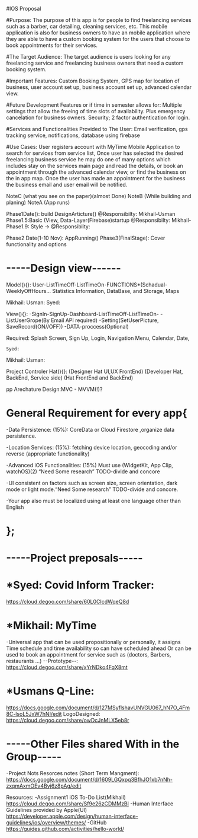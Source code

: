 #IOS Proposal

#Purpose: 
The purpose of this app is for people to find freelancing services such as a barber, car detailing, cleaning services, etc. This mobile application is also for business owners to have an mobile application where they are able to have a custom booking system for the users that choose to book appointments for their services.  

#The Target Audience:
The target audience is users looking for any freelancing service and freelancing business owners that need a custom booking system. 

#Important Features: 
Custom Booking System, GPS map for location of business, user account set up, business account set up, advanced calendar view. 

#Future Development Features or if time in semester allows for: 
Multiple settings that allow the  freeing of time slots of availability. Plus emergency cancelation for business owners. Security; 2 factor authentication for login. 

#Services and Functionalities Provided to The User: 
Email verification, gps tracking service, notifications, database using firebase

#Use Cases: 
User registers account with MyTime Mobile Application to search for services from service list, Once user has selected the desired freelancing business service he may do one of many options which includes stay on the services main page and read the details, or  book an appointment through the advanced calendar view, or find the business on the in app map. Once the user has made an appointment for the business the business email and user email will be notified. 


  
NoteC (what you see on the paper)(almost Done)
NoteB (While building and planing)
NoteA (App runs)

Phase1Date(): build DesignArticture()    		    @Responsibilty: Mikhail-Usman
Phase1.5:Basic (View, Data-Layer(Firebase)startup	    @Responsibilty: Mikhail-
Phase1.9: Style →					    @Responsiblity:

Phase2 Date(1-10 Nov): AppRunning() 
Phase3(FinalStage): Cover functionality and options

# -----Design view------
Model(){}: 
	User-ListTimeOff-ListTimeOn-FUNCTIONS*(Schadual-WeeklyOffHours...
	Statistics Information, DataBase, and Storage, Maps
	
Mikhail:
	Usman:
	Syed:
  
  
View(){}: 
	-SignIn-SignUp-Dashboard-ListTimeOff-ListTimeOn-
  -ListUserGrope(By Email API required)
  -Setting(SetUserPicture, SaveRecord(ON//OFF))
  -DATA-proccess(Optional)
  
Required: Splash Screen, Sign Up, Login, Navigation Menu, Calendar, Date, 

	Syed:
  Mikhail:
	Usman:
  
  Project Controler Hat(){}: 
	(Designer Hat UI,UX FrontEnd)
  (Developer Hat, BackEnd, Service side)
  (Hat FrontEnd and BackEnd)
  
pp Arechature Design:MVC - MVVM(!)?

# General Requirement for every app{
  -Data Persistence: (15%): CoreData or Cloud Firestore ,organize  data persistence.

  -Location Services: (15%): fetching device location, geocoding and/or reverse (appropriate functionality) 

  -Advanced iOS Functionalities: (15%) Must use (WidgetKit, App Clip, watchOS)(2)
  “Need Some research” TODO-divide and concore

  -UI consistent on factors such as screen size, screen orientation, 
  dark mode or light mode.“Need Some research” TODO-divide and concore.
  
  -Your app also must be localized using at least one language other than English
# };

# -----Project preposals-----
# *Syed: Covid Inform Tracker: 
  https://cloud.degoo.com/share/60L0CIcdWqeQ8d
  
# *Mikhail: MyTime
-Universal app that can be used propositionally or personally,
it assigns Time schedule and time availability so can have scheduled
ahead Or can be used to book an appointment for service such as (doctors, Barbers, restaurants …)
--Prototype--: https://cloud.degoo.com/share/xYrNDko4FqX8mt

# *Usmans Q-Line: 
  https://docs.google.com/document/d/127MSyflshavUNVGU067_hN7O_4Fm8C-lsoL5JxW7hNI/edit
  LogoDesigned: https://cloud.degoo.com/share/owDcJnMLX5eb8r
  
# -----Other Files shared With in the Group-----

-Project Nots Resorces notes (Short Term Mangment):
  https://docs.google.com/document/d/1609LGQxpq3BfhJO1xb7nNh-zxqmAxmOEv4Bvj6z8pAg/edit

Resources: 
-Assignment1 iOS To-Do List(Mikhail)
  https://cloud.degoo.com/share/Sf9e26zCDMMzBl
-Human Interface Guidelines provided by Apple(UI)
  https://developer.apple.com/design/human-interface-guidelines/ios/overview/themes/
-GitHub
  https://guides.github.com/activities/hello-world/



